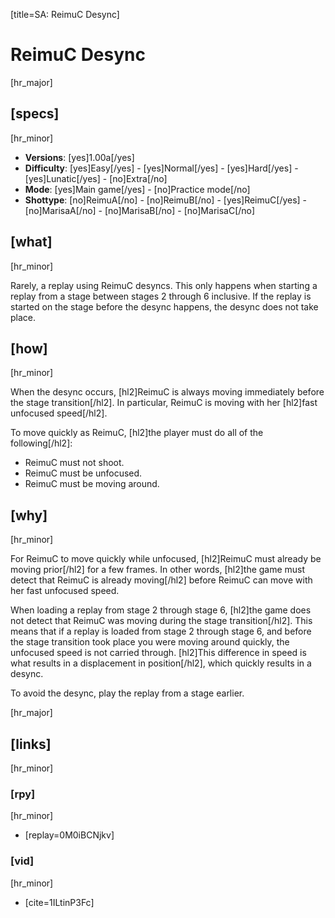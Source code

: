 [title=SA: ReimuC Desync]
# ReimuC Desync
[hr_major]

## [specs]
[hr_minor]  

* **Versions**: [yes]1.00a[/yes] 
* **Difficulty**: [yes]Easy[/yes] - [yes]Normal[/yes] - [yes]Hard[/yes] - [yes]Lunatic[/yes] - [no]Extra[/no]
* **Mode**: [yes]Main game[/yes] - [no]Practice mode[/no]
* **Shottype**: [no]ReimuA[/no] - [no]ReimuB[/no] - [yes]ReimuC[/yes] - [no]MarisaA[/no] - [no]MarisaB[/no] - [no]MarisaC[/no]

## [what]
[hr_minor]

Rarely, a replay using ReimuC desyncs. This only happens when starting a replay from a stage between stages 2 through 6 inclusive. If the replay is started on the stage before the desync happens, the desync does not take place.

## [how]
[hr_minor]

When the desync occurs, [hl2]ReimuC is always moving immediately before the stage transition[/hl2]. In particular, ReimuC is moving with her [hl2]fast unfocused speed[/hl2].

To move quickly as ReimuC, [hl2]the player must do all of the following[/hl2]:
+ ReimuC must not shoot.
+ ReimuC must be unfocused.
+ ReimuC must be moving around.

## [why]
[hr_minor]

For ReimuC to move quickly while unfocused, [hl2]ReimuC must already be moving prior[/hl2] for a few frames. In other words, [hl2]the game must detect that ReimuC is already moving[/hl2] before ReimuC can move with her fast unfocused speed.

When loading a replay from stage 2 through stage 6, [hl2]the game does not detect that ReimuC was moving during the stage transition[/hl2]. This means that if a replay is loaded from stage 2 through stage 6, and before the stage transition took place you were moving around quickly, the unfocused speed is not carried through. [hl2]This difference in speed is what results in a displacement in position[/hl2], which quickly results in a desync.

To avoid the desync, play the replay from a stage earlier.

[hr_major]
## [links]
[hr_minor]
### [rpy]
[hr_minor]

+ [replay=0M0iBCNjkv]

### [vid]
[hr_minor]

+ [cite=1ILtinP3Fc]
